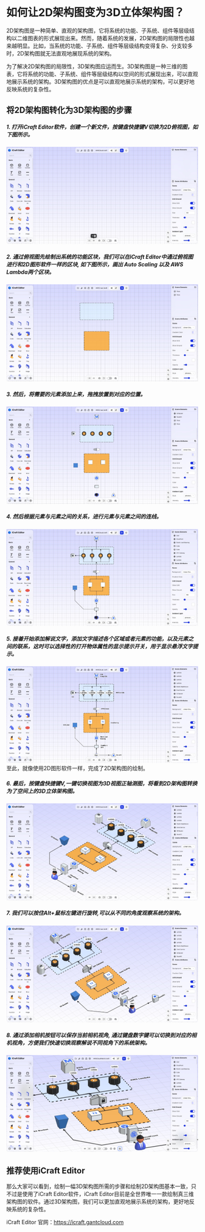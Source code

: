 
# 如何让2D架构图变为3D立体架构图？
2D架构图是一种简单、直观的架构图，它将系统的功能、子系统、组件等层级结构以二维图表的形式展现出来。然而，随着系统的发展，2D架构图的局限性也越来越明显。比如，当系统的功能、子系统、组件等层级结构变得复杂、分支较多时，2D架构图就无法直观地展现系统的架构。

为了解决2D架构图的局限性，3D架构图应运而生。3D架构图是一种三维的图表，它将系统的功能、子系统、组件等层级结构以空间的形式展现出来，可以直观地展示系统的架构。3D架构图的优点是可以直观地展示系统的架构，可以更好地反映系统的复杂性。

## 将2D架构图转化为3D架构图的步骤

##### 1. 打开iCraft Editor软件，创建一个新文件，按键盘快捷键V切换为2D俯视图，如下图所示。
![](../public/blog/2d-3d/1.jpg)

##### 2. 通过俯视图先绘制出系统的功能区块，我们可以在iCraft Editor中通过俯视图进行和2D图形软件一样的区块, 如下图所示，画出 Auto Scaling 以及 AWS Lambda两个区块。
![](../public/blog/2d-3d/2.jpg)

##### 3. 然后，将需要的元素添加上来，拖拽放置到对应的位置。
![](../public/blog/2d-3d/3.jpg)

##### 4. 然后根据元素与元素之间的关系，进行元素与元素之间的连线。
![](../public/blog/2d-3d/4.jpg)

##### 5. 接着开始添加解说文字，添加文字描述各个区域或者元素的功能，以及元素之间的联系，这时可以选择性的打开物体属性的显示提示开关，用于显示悬浮文字提示。
![](../public/blog/2d-3d/5.jpg)
至此，就像使用2D图形软件一样，完成了2D架构图的绘制。

##### 6. 最后，按键盘快捷键V,一键切换视图为3D视图正轴测图，将看到2D架构图转换为了空间上的3D立体架构图。
![](../public/blog/2d-3d/6.jpg)

##### 7. 我们可以按住Alt+鼠标左键进行旋转,可以从不同的角度观察系统的架构。
![](../public/blog/2d-3d/7.jpg)

##### 8. 通过添加相机按钮可以保存当前相机视角, 通过键盘数字键可以切换到对应的相机视角，方便我们快速切换观察解说不同视角下的系统架构。
![](../public/blog/2d-3d/8.jpg)

## 推荐使用iCraft Editor
那么大家可以看到，绘制一幅3D架构图所需的步骤和绘制2D架构图基本一致，只不过是使用了iCraft Editor软件，iCraft Editor目前是全世界唯一一款绘制真三维架构图的软件。通过3D架构图，我们可以更加直观地展示系统的架构，更好地反映系统的复杂性。

iCraft Editor 官网：https://icraft.gantcloud.com